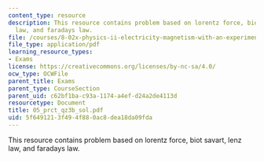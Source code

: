 ```yaml
---
content_type: resource
description: This resource contains problem based on lorentz force, biot savart, lenz
  law, and faradays law.
file: /courses/8-02x-physics-ii-electricity-magnetism-with-an-experimental-focus-spring-2005/5f6491213f494f880ac8dea18da09fda_05_prct_qz3b_sol.pdf
file_type: application/pdf
learning_resource_types:
- Exams
license: https://creativecommons.org/licenses/by-nc-sa/4.0/
ocw_type: OCWFile
parent_title: Exams
parent_type: CourseSection
parent_uid: c62bf1ba-c93a-1174-a4ef-d24a2de4113d
resourcetype: Document
title: 05_prct_qz3b_sol.pdf
uid: 5f649121-3f49-4f88-0ac8-dea18da09fda
---
```

This resource contains problem based on lorentz force, biot savart, lenz law, and faradays law.